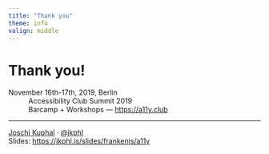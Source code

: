 ```yaml
---
title: "Thank you"
theme: info
valign: middle
---
```

# Thank you!

<dl class="static"> 
    <dt>November 16th-17th, 2019, Berlin</dt>
    <dd>Accessibility Club Summit 2019<br>Barcamp + Workshops — <a href="https://a11y.club/event/accessibility-club-summit-2019" target="_blank" rel="noopener">https://a11y.club</a></dd>
</dl>

---
<div class="p-author h-card">
<a href="https://jkphl.is" target="_blank" rel="me"><span class="p-given-name">Joschi</span> <span class="p-family-name">Kuphal</span></a> · <a href="https://twitter.com/jkphl" rel="me" target="_blank">@jkphl</a>
</div>
<div>
Slides: <a href="https://jkphl.is/slides/frankenjs/a11y" target="_top" rel="noopener">https://jkphl.is/slides/frankenjs/a11y</a>
</div>